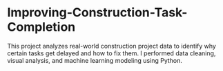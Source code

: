 # Improving-Construction-Task-Completion
This project analyzes real-world construction project data to identify why certain tasks get delayed and how to fix them. I performed data cleaning, visual analysis, and machine learning modeling using Python.
